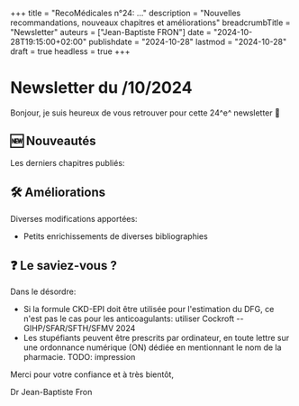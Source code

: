 +++
title = "RecoMédicales n°24: ..."
description = "Nouvelles recommandations, nouveaux chapitres et améliorations"
breadcrumbTitle = "Newsletter"
auteurs = ["Jean-Baptiste FRON"]
date = "2024-10-28T19:15:00+02:00"
publishdate = "2024-10-28"
lastmod = "2024-10-28"
draft = true
headless = true
+++

# Newsletter du /10/2024

Bonjour, je suis heureux de vous retrouver pour cette 24^e^ newsletter 📰

## 🆕 Nouveautés

Les derniers chapitres publiés:



## 🛠️ Améliorations

Diverses modifications apportées:

- Petits enrichissements de diverses bibliographies

## ❓ Le saviez-vous ?

Dans le désordre:

- Si la formule CKD-EPI doit être utilisée pour l'estimation du DFG, ce n'est pas le cas pour les anticoagulants: utiliser Cockroft -- GIHP/SFAR/SFTH/SFMV 2024
- Les stupéfiants peuvent être prescrits par ordinateur, en toute lettre sur une ordonnance numérique (ON) dédiée en mentionnant le nom de la pharmacie. TODO: impression

Merci pour votre confiance et à très bientôt,

Dr Jean-Baptiste Fron
